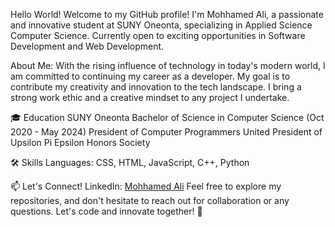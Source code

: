 Hello World!
Welcome to my GitHub profile! I'm Mohhamed Ali, a passionate and innovative student at SUNY Oneonta, specializing in Applied Science Computer Science. Currently open to exciting opportunities in Software Development and Web Development.

About Me:
With the rising influence of technology in today's modern world, I am committed to continuing my career as a developer. My goal is to contribute my creativity and innovation to the tech landscape. I bring a strong work ethic and a creative mindset to any project I undertake.


🎓 Education
SUNY Oneonta
Bachelor of Science in Computer Science (Oct 2020 - May 2024)
President of Computer Programmers United
President of Upsilon Pi Epsilon Honors Society

🛠️ Skills
Languages: CSS, HTML, JavaScript, C++, Python


📫 Let's Connect!
LinkedIn: [Mohhamed Ali](https://www.linkedin.com/in/mohhamed-ali-a9948927a/)
Feel free to explore my repositories, and don't hesitate to reach out for collaboration or any questions. Let's code and innovate together! 🚀
